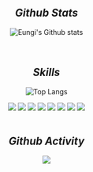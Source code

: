 <div align="center">  
 
## *Github Stats* 
 
![Eungi's Github stats](https://github-readme-stats.vercel.app/api?username=eunki96&show_icons=true&hide_border=true)
 
<br/>

## *Skills*
 
![Top Langs](https://github-readme-stats.vercel.app/api/top-langs/?username=eunki96&custom_title=I%20use&title_color=000c&card_width=400)

<img src="https://img.shields.io/badge/java-007396?style=for-the-badge&logo=java&logoColor=white"> 
<img src="https://img.shields.io/badge/springboot-6DB33F?style=for-the-badge&logo=springboot&logoColor=white">
<img src="https://img.shields.io/badge/gradle-02303A?style=for-the-badge&logo=gradle&logoColor=white">
<img src="https://img.shields.io/badge/-MySQL-F29111?style=for-the-badge&logo=MySQL&logoColor=white"/>
<img src="https://img.shields.io/badge/python-3776AB?style=for-the-badge&logo=python&logoColor=white">
<img src="https://img.shields.io/badge/linux-FCC624?style=for-the-badge&logo=linux&logoColor=black"> 
<img src="https://img.shields.io/badge/-Github-181717?style=for-the-badge&logo=GitHub&logoColor=white"/>
<img src="https://img.shields.io/badge/-Git-F44D27?style=for-the-badge&logo=Git&logoColor=white"/>
   
<br/>
 
<br/>

## *Github Activity*

[![](https://github-readme-stats.vercel.app/api/pin/?username=eunki96&repo=Favor-Server&&bg_color=45,fff,fff&title_color=000&text_color=000)](https://github.com/Favor-Gift-Reminder/Favor-Server)  
 
<br/>


